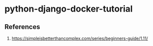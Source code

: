 # python-django-docker-tutorial

## References
1. https://simpleisbetterthancomplex.com/series/beginners-guide/1.11/
